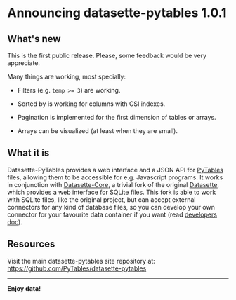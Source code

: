 # Announcing datasette-pytables 1.0.1

## What's new

This is the first public release.  Please, some feedback would be very appreciate.

Many things are working, most specially:

* Filters (e.g. `temp >= 3`) are working.

* Sorted by is working for columns with CSI indexes.

* Pagination is implemented for the first dimension of tables or arrays.

* Arrays can be visualized (at least when they are small).

## What it is

Datasette-PyTables provides a web interface and a JSON API for [PyTables](https://github.com/PyTables/PyTables) files, allowing them to be accessible for e.g. Javascript programs. It works in conjunction with [Datasette-Core](https://github.com/PyTables/datasette-core), a trivial fork of the original [Datasette](https://github.com/simonw/datasette), which provides a web interface for SQLite files.  This fork is able to work with SQLite files, like the original project, but can accept external connectors for any kind of database files, so you can develop your own connector for your favourite data container if you want (read [developers doc](https://github.com/PyTables/datasette-pytables/blob/master/DEVELOPERS.md)).

## Resources

Visit the main datasette-pytables site repository at:
https://github.com/PyTables/datasette-pytables

----

  **Enjoy data!**
